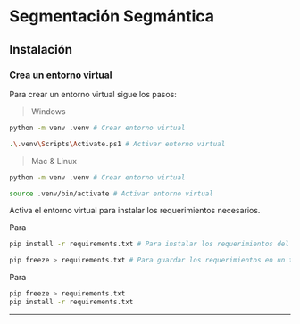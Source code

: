 # Segmentación Segmántica

## Instalación

### Crea un entorno virtual

Para crear un entorno virtual sigue los pasos:

> Windows

```bash
python -m venv .venv # Crear entorno virtual

.\.venv\Scripts\Activate.ps1 # Activar entorno virtual
```

> Mac & Linux

```bash
python -m venv .venv # Crear entorno virtual

source .venv/bin/activate # Activar entorno virtual
```

Activa el entorno virtual para instalar los requerimientos necesarios.

Para

```bash
pip install -r requirements.txt # Para instalar los requerimientos del txt

pip freeze > requirements.txt # Para guardar los requerimientos en un txt
```

Para

```bash
pip freeze > requirements.txt
pip install -r requirements.txt
```

---
